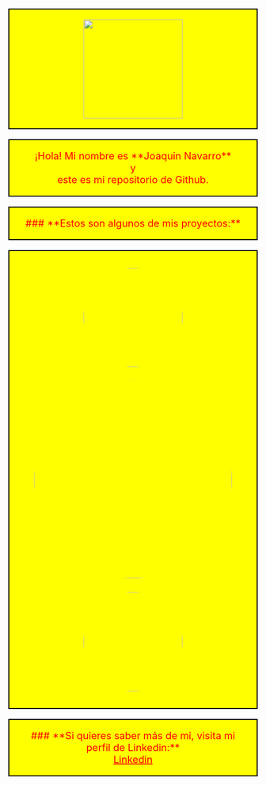 <p style="background-color: yellow; color: red; padding: 20px; border: 2px solid black; font-size: 20px;" align="center">
  <img src="" width="200" align="center">
</p>
<p style="background-color: yellow; color: red; padding: 20px; border: 2px solid black; font-size: 20px;" align="center">
  ¡Hola! Mi nombre es **Joaquin Navarro** <br>
    y <br>
  este es mi repositorio de Github.
</p>
<p style="background-color: yellow; color: red; padding: 20px; border: 2px solid black; font-size: 20px;" align="center">
  ### **Estos son algunos de mis proyectos:** <br>
</p>
<p style="background-color: yellow; color: red; padding: 20px; border: 2px solid black; font-size: 20px;" align="center">
  <img src="" width="200" align="middle" style="padding: 3%; border-radius:250px;" href="" ><img src="" width="400" align="center" style="padding: 3%; border-radius:250px" href=""><img src="" width="200" align="center" style="padding: 3%; border-radius:250px" href="">
  </p>
  <p style="background-color: yellow; color: red; padding: 20px; border: 2px solid black; font-size: 20px;" align="center">
            ### **Si quieres saber más de mi, visita mi perfil de Linkedin:** <br>
    <a href="https://www.linkedin.com/in/ximo-navarro-mart%C3%AD-823995214/" style="color: red; font-size: 20px;">Linkedin</a>
